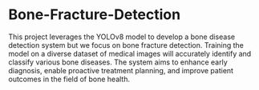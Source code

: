 # Bone-Fracture-Detection
This project leverages the YOLOv8 model to develop a bone disease detection system but we focus on bone fracture detection. Training the model on a diverse dataset of medical images will accurately identify and classify various bone diseases. The system aims to enhance early diagnosis, enable proactive treatment planning, and improve patient outcomes in the field of bone health.

